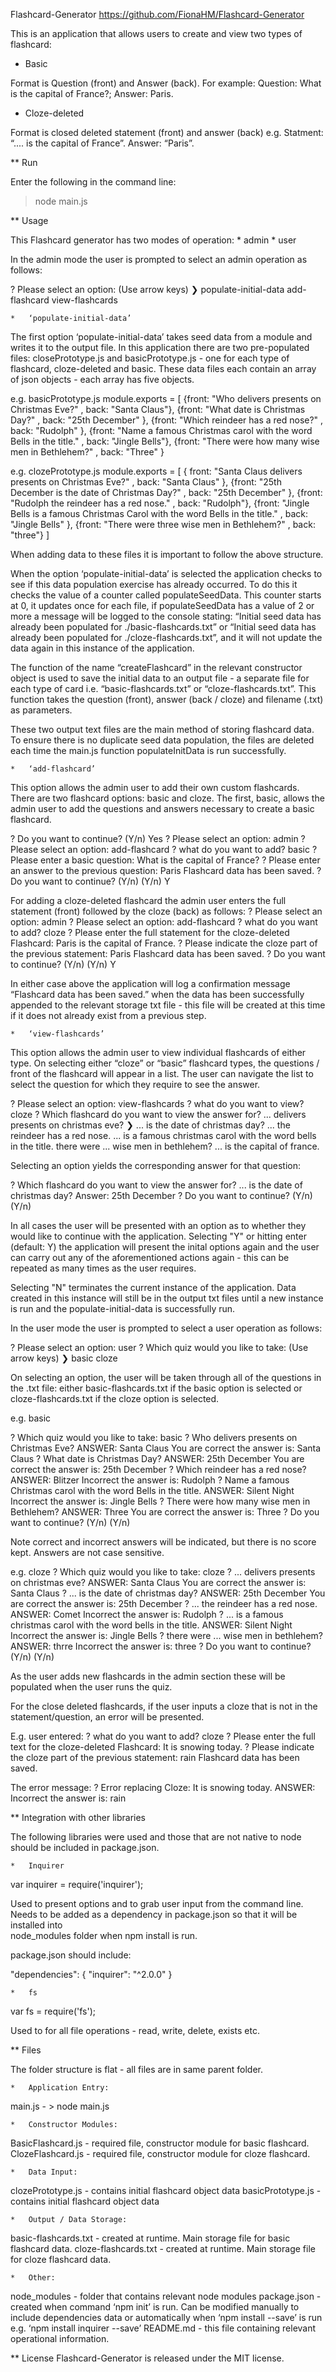 Flashcard-Generator
https://github.com/FionaHM/Flashcard-Generator

This is an application that allows users to create and view two types of flashcard:

   * Basic

Format is Question (front) and Answer (back).
For example: Question: What is the capital of France?; Answer: Paris.

   * Cloze-deleted

Format is closed deleted statement (front) and answer (back)
e.g. Statment: “.... is the capital of France”.
Answer: “Paris”.

** Run

Enter the following in the command line:
> node main.js


** Usage

This Flashcard generator has two modes of operation: 
    * admin 
    * user

In the admin mode the user is prompted to select an admin operation as follows:

? Please select an option: (Use arrow keys)
❯ populate-initial-data
add-flashcard 
view-flashcards 

    *   ‘populate-initial-data’

The first option ‘populate-initial-data’ takes seed data from a module and writes it to the output file.
In this application there are two pre-populated files: closePrototype.js and basicPrototype.js - one for
each type of flashcard, cloze-deleted and basic. These data files each contain an array of json objects - 
each array has five objects.  

e.g.  basicPrototype.js 
module.exports = 
[ {front: "Who delivers presents on Christmas Eve?" , back: "Santa Claus"},
{front: "What date is Christmas Day?" , back: "25th December" },
{front: "Which reindeer has a red nose?" , back: "Rudolph" },
{front: "Name a famous Christmas carol with the word Bells in the title." , back: "Jingle Bells"},
{front: "There were how many wise men in Bethlehem?" , back: "Three" }

e.g.  clozePrototype.js 
module.exports = [ { front: "Santa Claus delivers presents on Christmas Eve?" , back: "Santa Claus" },
{front: "25th December is the date of Christmas Day?" , back: "25th December" },
{front: "Rudolph the reindeer has a red nose." , back: "Rudolph"},
{front: "Jingle Bells is a famous Christmas Carol with the word Bells in the title." , back: "Jingle Bells" },
{front: "There were three wise men in Bethlehem?" , back: "three"}
]

When adding data to these files it is important to follow the above structure.

When the option ‘populate-initial-data’ is selected the application checks to see if this data population exercise has already occurred. To do this it checks
the value of a counter called populateSeedData. This counter starts at 0, it updates once for each file, if populateSeedData has a value of 2 or more a 
message will be logged to the console stating: “Initial seed data has already been populated for ./basic-flashcards.txt” or “Initial seed data has already
been populated for ./cloze-flashcards.txt”, and it will not update the data again in this instance of the application.

The function of the name “createFlashcard”  in the relevant constructor object is used to save the initial data to an output file - a separate file for each type 
of card i.e. “basic-flashcards.txt” or “cloze-flashcards.txt”.  This function takes the question (front), answer (back / cloze) and filename (.txt) as parameters.

These two output text files are the main method of storing flashcard data. To ensure there is no duplicate seed data population, the files are deleted each time 
the main.js function populateInitData is run successfully.


    *   ‘add-flashcard’

This option allows the admin user to add their own custom flashcards.  There are two flashcard options: basic and cloze. The first, basic, allows the admin user 
to add the questions and answers necessary to create a basic flashcard.

? Do you want to continue? (Y/n) Yes
? Please select an option: admin
? Please select an option: add-flashcard
? what do you want to add? basic
? Please enter a basic question: What is the capital of France?
? Please enter an answer to the previous question: Paris
Flashcard data has been saved.
? Do you want to continue? (Y/n) (Y/n) Y

For adding a cloze-deleted flashcard the admin user enters the full statement (front) followed by the cloze (back) as follows:
? Please select an option: admin
? Please select an option: add-flashcard
? what do you want to add? cloze
? Please enter the full statement for the cloze-deleted Flashcard: Paris is the capital of France.
? Please indicate the cloze part of the previous statement: Paris
Flashcard data has been saved.
? Do you want to continue? (Y/n) (Y/n) Y

In either case above the application will log a confirmation message “Flashcard data has been saved.” when the data has been successfully appended to the relevant 
storage txt file - this file will be created at this time if it does not already exist from a previous step.

    *   ‘view-flashcards’

This option allows the admin user to view individual flashcards of either type.  On selecting either “cloze” or “basic” flashcard types, the questions / front of 
the flashcard will appear in a list. The user can navigate the list to select the question for which they require to see the answer.

? Please select an option: view-flashcards
? what do you want to view? cloze
? Which flashcard do you want to view the answer for? 
...  delivers presents on christmas eve? 
❯  ...  is the date of christmas day? 
...  the reindeer has a red nose. 
...  is a famous christmas carol with the word bells in the title. 
there were  ...  wise men in bethlehem? 
...  is the capital of france. 

Selecting an option yields the corresponding answer for that question:

? Which flashcard do you want to view the answer for?  ...  is the date of christmas day?
Answer: 25th December
? Do you want to continue? (Y/n) (Y/n) 

In all cases the user will be presented with an option as to whether they would like to continue with the application. Selecting "Y" or hitting enter (default: Y) 
the application will present the inital options again and the user can carry out any of the aforementioned actions again - this can be repeated as many times as 
the user requires.  

Selecting "N" terminates the current instance of the application.  Data created in this instance will still be in the output txt files until a new instance is run 
and the populate-initial-data is successfully run.


In the user mode the user is prompted to select a user operation as follows:

? Please select an option: user
? Which quiz would you like to take: (Use arrow keys)
❯ basic 
cloze 

On selecting an option, the user will be taken through all of the questions in the .txt file: either basic-flashcards.txt if the basic option is selected or 
cloze-flashcards.txt if the cloze option is selected.

e.g. basic

? Which quiz would you like to take: basic
? Who delivers presents on Christmas Eve? ANSWER:  Santa Claus
You are correct the answer is:  Santa Claus
? What date is Christmas Day? ANSWER:  25th December
You are correct the answer is:  25th December
? Which reindeer has a red nose? ANSWER:  Blitzer
Incorrect the answer is:  Rudolph
? Name a famous Christmas carol with the word Bells in the title. ANSWER:  Silent Night
Incorrect the answer is:  Jingle Bells
? There were how many wise men in Bethlehem? ANSWER:  Three
You are correct the answer is:  Three
? Do you want to continue? (Y/n) (Y/n) 

Note correct and incorrect answers will be indicated, but there is no score kept. Answers are not case sensitive.

e.g. cloze
? Which quiz would you like to take: cloze
?  ...  delivers presents on christmas eve? ANSWER:  Santa Claus
You are correct the answer is: Santa Claus
?  ...  is the date of christmas day? ANSWER:  25th December
You are correct the answer is: 25th December
?  ...  the reindeer has a red nose. ANSWER:  Comet
Incorrect the answer is: Rudolph
?  ...  is a famous christmas carol with the word bells in the title. ANSWER:  Silent Night
Incorrect the answer is: Jingle Bells
? there were  ...  wise men in bethlehem? ANSWER:  thrre
Incorrect the answer is: three
? Do you want to continue? (Y/n) (Y/n)

As the user adds new flashcards in the admin section these will be populated when the user runs the quiz.

For the close deleted flashcards, if the user inputs a cloze that is not in the statement/question, an error will be presented.

E.g. user entered:
? what do you want to add? cloze
? Please enter the full text for the cloze-deleted Flashcard: It is snowing today.
? Please indicate the cloze part of the previous statement: rain
Flashcard data has been saved.

The error message:
? Error replacing Cloze: It is snowing today. ANSWER:  <user can put anything here and hit enter>
Incorrect the answer is: rain



**  Integration with other libraries

The following libraries were used and those that are not native to node should be included in package.json.

    *   Inquirer
var inquirer = require('inquirer');

Used to present options and to grab user input from the command line. Needs to be added as a dependency in package.json so that it will be installed into  
node_modules folder when npm install is run.

package.json should include:

"dependencies": {
"inquirer": "^2.0.0"
}

    *   fs
var fs = require('fs');

Used to for all file operations - read, write, delete, exists etc. 


**  Files

The folder structure is flat - all files are in same parent folder.

    *   Application Entry:
main.js                 -	> node main.js

    *   Constructor Modules:
BasicFlashcard.js		-  	required file, constructor module for basic flashcard.
ClozeFlashcard.js       -	required file, constructor module for cloze flashcard.

    *   Data Input: 
clozePrototype.js		- 	contains initial flashcard object data
basicPrototype.js		-	contains initial flashcard object data

    *   Output / Data Storage:
basic-flashcards.txt	- 	created at runtime. Main storage file for basic flashcard data.
cloze-flashcards.txt	-	created at runtime. Main storage file for cloze flashcard data.

    *   Other:
node_modules            -	 folder that contains relevant node modules
package.json            - 	created when command ‘npm init’ is run.  Can be modified manually to include dependencies data or automatically when ‘npm install <library> --save’ is run e.g. ‘npm install inquirer --save’
README.md 		- 	this file containing relevant operational information.

**  License
Flashcard-Generator is released under the MIT license.

